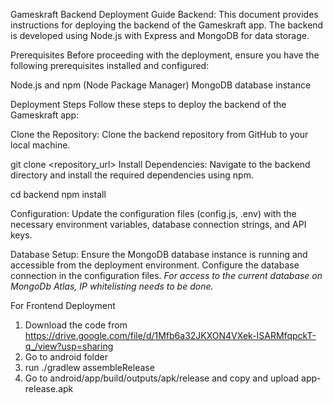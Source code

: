 Gameskraft Backend Deployment Guide
Backend:
This document provides instructions for deploying the backend of the Gameskraft app. The backend is developed using Node.js with Express and MongoDB for data storage.

Prerequisites
Before proceeding with the deployment, ensure you have the following prerequisites installed and configured:

Node.js and npm (Node Package Manager)
MongoDB database instance

Deployment Steps
Follow these steps to deploy the backend of the Gameskraft app:

Clone the Repository:
Clone the backend repository from GitHub to your local machine.

git clone <repository_url>
Install Dependencies:
Navigate to the backend directory and install the required dependencies using npm.


cd backend
npm install

Configuration:
Update the configuration files (config.js, .env) with the necessary environment variables, database connection strings, and API keys.

Database Setup:
Ensure the MongoDB database instance is running and accessible from the deployment environment. Configure the database connection in the configuration files.
*For access to the current database on MongoDb Atlas, IP whitelisting needs to be done.*

For Frontend Deployment
1) Download the code from https://drive.google.com/file/d/1Mfb6a32JKXON4VXek-ISARMfqpckT-q_/view?usp=sharing
2) Go to android folder 
3) run ./gradlew assembleRelease 
4) Go to android/app/build/outputs/apk/release and copy and  upload app-release.apk
